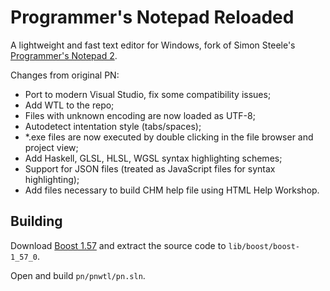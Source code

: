 # Programmer's Notepad Reloaded

A lightweight and fast text editor for Windows, fork of Simon Steele's [Programmer's Notepad 2](http://www.pnotepad.org/).

Changes from original PN:
- Port to modern Visual Studio, fix some compatibility issues;
- Add WTL to the repo;
- Files with unknown encoding are now loaded as UTF-8;
- Autodetect intentation style (tabs/spaces);
- *.exe files are now executed by double clicking in the file browser and project view;
- Add Haskell, GLSL, HLSL, WGSL syntax highlighting schemes;
- Support for JSON files (treated as JavaScript files for syntax highlighting);
- Add files necessary to build CHM help file using HTML Help Workshop.

## Building

Download [Boost 1.57](https://archives.boost.io/release/1.57.0/source/boost_1_57_0.7z) and extract the source code to `lib/boost/boost-1_57_0`.

Open and build `pn/pnwtl/pn.sln`.
